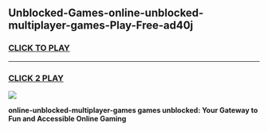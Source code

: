 
## Unblocked-Games-online-unblocked-multiplayer-games-Play-Free-ad40j
<h3>
<a href="https://premium76.site?title=online-unblocked-multiplayer-games&ref=18A1">CLICK TO PLAY</a></h3>
<hr>

<h3>
<a href="https://premium76.site?title=online-unblocked-multiplayer-games&ref=18A1">CLICK 2 PLAY</a>
  
</h3>

<a href="https://premium76.site?title=online-unblocked-multiplayer-games&ref=18A1"><img src="https://clearcache.store/games.png"></a>


**online-unblocked-multiplayer-games games unblocked: Your Gateway to Fun and Accessible Online Gaming**
